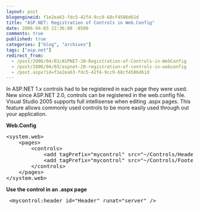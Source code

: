 ```yaml
---
layout: post
blogengineid: f1e2ea63-fdc5-42f4-9cc9-68cf4586d61d
title: "ASP.NET: Registration of Controls in Web.Config"
date: 2006-04-03 22:36:00 -0500
comments: true
published: true
categories: ["blog", "archives"]
tags: ["asp.net"]
redirect_from: 
  - /post/2006/04/03/ASPNET-20-Registration-of-Controls-in-WebConfig
  - /post/2006/04/03/aspnet-20-registration-of-controls-in-webconfig
  - /post.aspx?id=f1e2ea63-fdc5-42f4-9cc9-68cf4586d61d
---
```

<!-- more -->
<p>In ASP.NET 1.x controls had to be registered in each page they were used. New since ASP.NET 2.0, controls can be registered in the web.config file. Visual Studio 2005 supports full intellisense when editing .aspx pages. This feature allows commonly used controls to be more easily used through out your application.</p>
<p><strong>Web.Config</strong></p>
<pre class="brush: xml; first-line: 1; tab-size: 4; toolbar: false; ">&lt;system.web&gt;
    &lt;pages&gt;
        &lt;controls&gt;
            &lt;add tagPrefix="mycontrol" src="~/Controls/Header.ascx" tagName="header"/&gt;
            &lt;add tagPrefix="mycontrol" src="~/Controls/Footer.ascx" tagName="footer"/&gt;
        &lt;/controls&gt;
    &lt;/pages&gt;
&lt;/system.web&gt;</pre>
<p><strong>Use the control in an .aspx page</strong></p>
<pre class="brush: xml; first-line: 1; tab-size: 4; toolbar: false; "> &lt;mycontrol:header id="Header" runat="server" /&gt;</pre>
